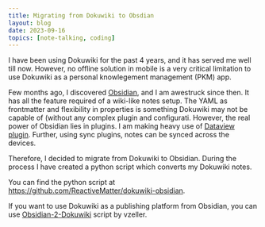```yaml
---
title: Migrating from Dokuwiki to Obsdian
layout: blog
date: 2023-09-16
topics: [note-talking, coding]
---
```


I have been using Dokuwiki for the past 4 years, and it has served me well till now. However, no offline solution in mobile is a very critical limitation to use Dokuwiki as a personal knowlegement management (PKM) app.

Few months ago, I discovered [Obsidian](https://obsidian.md), and I am awestruck since then. It has all the feature required of a wiki-like notes setup. The YAML as frontmatter and flexibility in properties is something Dokuwiki may not be capable of (without any complex plugin and configurati. However, the real power of Obsidian lies in plugins. I am making heavy use of [Dataview plugin](https://blacksmithgu.github.io/obsidian-dataview/). Further, using sync plugins, notes can be synced across the devices.

Therefore, I decided to migrate from Dokuwiki to Obsidian. During the process I have created a python script which converts my Dokuwiki notes.

You can find the python script at <https://github.com/ReactiveMatter/dokuwiki-obsidian>.

If you want to use Dokuwiki as a publishing platform from Obsidian, you can use [Obsidian-2-Dokuwiki](https://github.com/vzeller/obsidian2dokuwiki) script by vzeller.
